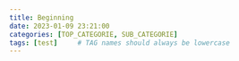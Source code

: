 ```yaml
---
title: Beginning
date: 2023-01-09 23:21:00
categories: [TOP_CATEGORIE, SUB_CATEGORIE]
tags: [test]     # TAG names should always be lowercase
---
```


